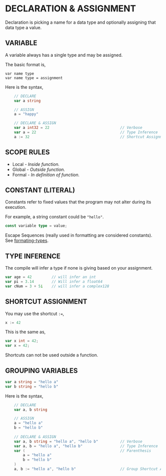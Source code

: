 # DECLARATION & ASSIGNMENT

Declaration is picking a name for a data type and optionally assigning
that data type a value.

## VARIABLE

A variable always has a single type and may be assigned.

The basic format is,

```
var name type
var name type = assignment
```

Here is the syntax,

```go
    // DECLARE                                    
    var a string

    // ASSIGN
    a = "happy"

    // DECLARE & ASSIGN
    var a int32 = 22                                // Verbose
    var a = 22                                      // Type Inference
    a := 32                                         // Shortcut Assignment
```

## SCOPE RULES

* Local _- Inside function._
* Global _- Outside function._
* Formal _- In definition of function._

## CONSTANT (LITERAL)

Constants refer to fixed values that the program may not alter during its execution.

For example, a string constant could be `"hello"`.

```go
const variable type = value;
```

Escape Sequences (really used in formatting are considered constants).
See [formating-types](https://github.com/JeffDeCola/my-cheat-sheets/tree/master/development/languages/go-cheat-sheet/formating-types.md).

## TYPE INFERENCE

The compile will infer a type if none is giving
based on your assignment.

```go
var age = 42         // will infer an int
var pi = 3.14        // Will infer a float64
var cNum = 3 + 5i    // will infer a complex128
```

## SHORTCUT ASSIGNMENT

You may use the shortcut `:=`,

```go
x := 42
```

This is the same as,

```go
var x int = 42;
var x = 42;
```

Shortcuts can not be used outside a function.

## GROUPING VARIABLES

```go
var a string = "hello a"
var b string = "hello b"
```

Here is the syntax,

```go
    // DECLARE
    var a, b string

    // ASSIGN
    a = "hello a"
    b = "hello b"
    
    // DECLARE & ASSIGN
    var a, b string = "hello a", "hello b"          // Verbose
    var a, b = "hello a", "hello b"                 // Type Inference
    var (                                           // Parenthesis
        a = "hello a"
        b = "hello b"
    )
    a, b := "hello a", "hello b"                    // Group Shortcut Assignment
```
